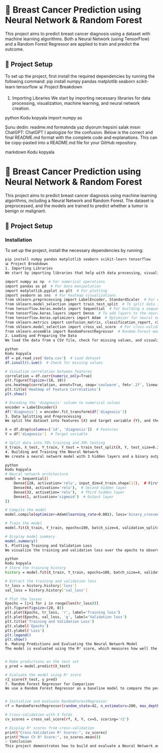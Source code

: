 # 🧠 Breast Cancer Prediction using Neural Network & Random Forest

This project aims to predict breast cancer diagnosis using a dataset with machine learning algorithms. Both a Neural Network (using TensorFlow) and a Random Forest Regressor are applied to train and predict the outcome.

## 🚀 Project Setup

To set up the project, first install the required dependencies by running the following command:
pip install numpy pandas matplotlib seaborn scikit-learn tensorflow
📊 Project Breakdown
1. Importing Libraries
We start by importing necessary libraries for data processing, visualization, machine learning, and neural network creation.

python
Kodu kopyala
import numpy as





Şunu dedin:
readme.md formatında yaz diyorum hepsini salak mısın
ChatGPT:
ChatGPT
I apologize for the confusion. Below is the correct and final README.md format with the complete code and explanations. This can be copy-pasted into a README.md file for your GitHub repository.

markdown
Kodu kopyala
# 🧠 Breast Cancer Prediction using Neural Network & Random Forest

This project aims to predict breast cancer diagnosis using machine learning algorithms, including a Neural Network and Random Forest. The dataset is preprocessed, and the models are trained to predict whether a tumor is benign or malignant.

## 🚀 Project Setup

### Installation

To set up the project, install the necessary dependencies by running:

```bash
pip install numpy pandas matplotlib seaborn scikit-learn tensorflow
📊 Project Breakdown
1. Importing Libraries
We start by importing libraries that help with data processing, visualization, model creation, and performance evaluation.

import numpy as np  # For numerical operations
import pandas as pd  # For data manipulation
import matplotlib.pyplot as plt  # For plotting
import seaborn as sns  # For heatmap visualizations
from sklearn.preprocessing import LabelEncoder, StandardScaler  # For encoding labels and scaling data
from sklearn.model_selection import train_test_split  # To split data into training and test sets
from tensorflow.keras.models import Sequential  # For building a sequential neural network
from tensorflow.keras.layers import Dense  # To add layers to the neural network
from tensorflow.keras.optimizers import Adam  # Optimizer for neural network
from sklearn.metrics import confusion_matrix, classification_report, r2_score  # For performance metrics
from sklearn.model_selection import cross_val_score  # For cross-validation
from sklearn.ensemble import RandomForestRegressor  # Random Forest model for regression
2. Loading and Preparing the Data
We load the data from a CSV file, check for missing values, and visualize the correlations between features using a heatmap. The target variable diagnosis is label encoded to numerical values.

python
Kodu kopyala
df = pd.read_csv('data.csv')  # Load dataset
df.isnull().sum()  # Check for missing values

# Visualize correlation between features
correlation = df.corr(numeric_only=True)
plt.figure(figsize=(18, 10))
sns.heatmap(correlation, annot=True, cmap='coolwarm', fmt='.2f', linewidths=0.5)
plt.title('Heatmap of Feature Correlations')
plt.show()

# Encoding the 'diagnosis' column to numerical values
encoder = LabelEncoder()
df['diagnosis'] = encoder.fit_transform(df['diagnosis'])
3. Data Splitting and Preprocessing
We split the dataset into features (X) and target variable (Y), and then split into training and test sets. This will prepare the data for model training.

X = df.drop(columns=['id', 'diagnosis'])  # Features
Y = df['diagnosis']  # Target variable

# Split data into 70% training and 30% testing
X_train, X_test, Y_train, Y_test = train_test_split(X, Y, test_size=0.3, shuffle=True, random_state=33)
4. Building and Training the Neural Network
We create a neural network model with 3 hidden layers and a binary output. The model is compiled using the Adam optimizer and trained using binary_crossentropy loss for 100 epochs.

python
Kodu kopyala
# Neural network architecture
model = Sequential([
    Dense(128, activation='relu', input_dim=X_train.shape[1]),  # First hidden layer
    Dense(64, activation='relu'),  # Second hidden layer
    Dense(32, activation='relu'),  # Third hidden layer
    Dense(1, activation='sigmoid')  # Output layer
])

# Compile the model
model.compile(optimizer=Adam(learning_rate=0.001), loss='binary_crossentropy', metrics=['accuracy'])

# Train the model
model.fit(X_train, Y_train, epochs=100, batch_size=4, validation_split=0.2, verbose=1)

# Display model summary
model.summary()
5. Plotting Training and Validation Loss
We visualize the training and validation loss over the epochs to observe how the model improves over time.

python
Kodu kopyala
# Store the training history
history = model.fit(X_train, Y_train, epochs=100, batch_size=4, validation_split=0.2, verbose=1)

# Extract the training and validation loss
tr_loss = history.history['loss']
val_loss = history.history['val_loss']

# Plot the losses
Epochs = [i+1 for i in range(len(tr_loss))]
plt.figure(figsize=(20, 8))
plt.plot(Epochs, tr_loss, 'r', label='Training loss')
plt.plot(Epochs, val_loss, 'g', label='Validation loss')
plt.title('Training and Validation Loss')
plt.xlabel('Epochs')
plt.ylabel('Loss')
plt.legend()
plt.show()
6. Making Predictions and Evaluating the Neural Network Model
The model is evaluated using the R² score, which measures how well the predictions align with the actual values.


# Make predictions on the test set
y_pred = model.predict(X_test)

# Evaluate the model using R² score
r2_score(Y_test, y_pred)
7. Random Forest Regressor for Comparison
We use a Random Forest Regressor as a baseline model to compare the performance with the neural network. Cross-validation is used to evaluate its R² score across different splits of the dataset.


# Initialize and evaluate RandomForestRegressor
rf = RandomForestRegressor(random_state=42, n_estimators=200, max_depth=10)

# Cross-validation with 5 folds
cv_scores = cross_val_score(rf, X, Y, cv=5, scoring='r2')

# Display R² scores from cross-validation
print("Cross-Validation R² Scores:", cv_scores)
print("Mean CV R² Score:", cv_scores.mean())
💡 Conclusion
This project demonstrates how to build and evaluate a Neural Network and Random Forest model for breast cancer prediction. The dataset was preprocessed, and both models were trained to make predictions. The performance of both models can be compared using R² scores and visualizations of training loss.
